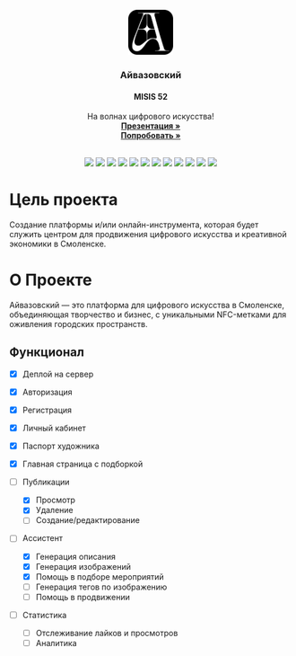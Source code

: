 <br />
<div align="center">
    <img src="static/logo.svg" alt="Logo" width="80" height="80">

  <h3 align="center">Айвазовский</h3>
  <h4>MISIS 52</h4>
  <p align="center">
    На волнах цифрового искусства!
    <br>
    <a href="https://disk.yandex.ru/i/t0TaaEokOw07Iw"><strong>Презентация »</strong></a>
    <br />
    <a href="https://open-your-smolensk.ru/"><strong>Попробовать »</strong></a>
    <br />
    </p>
</div>

<br>


<div align="center">
    <img src="https://img.shields.io/badge/Python-FFD43B?style=for-the-badge&logo=python&logoColor=blue"/>
    <img src="https://img.shields.io/badge/JavaScript-323330?style=for-the-badge&logo=javascript&logoColor=F7DF1E"/>
    <img src="https://img.shields.io/badge/ChatGPT-74aa9c?style=for-the-badge&logo=openai&logoColor=white"/>
    <img src="https://img.shields.io/badge/fastapi-109989?style=for-the-badge&logo=FASTAPI&logoColor=white"/>
    <img src="https://img.shields.io/badge/PostgreSQL-316192?style=for-the-badge&logo=postgresql&logoColor=white"/>
    <img src="https://img.shields.io/badge/React-20232A?style=for-the-badge&logo=react&logoColor=61DAFB"/>
    <img src="https://img.shields.io/badge/Docker-2CA5E0?style=for-the-badge&logo=docker&logoColor=white"/>
    <img src="https://img.shields.io/badge/langchain-1C3C3C?style=for-the-badge&logo=langchain&logoColor=white"/>
    <img src="https://img.shields.io/badge/Figma-F24E1E?style=for-the-badge&logo=figma&logoColor=white"/>
    <img src="https://img.shields.io/badge/JWT-000000?style=for-the-badge&logo=JSON%20web%20tokens&logoColor=white"/>
    <img src="https://img.shields.io/badge/npm-CB3837?style=for-the-badge&logo=npm&logoColor=white"/>
    <img src="https://img.shields.io/badge/Lubuntu-0068C8?style=for-the-badge&logo=lubuntu&logoColor=white"/>
</div>

# Цель проекта 
Создание платформы и/или онлайн-инструмента, которая будет служить центром для продвижения цифрового искусства и креативной экономики в Смоленске.

# О Проекте
Айвазовский — это платформа для цифрового искусства в Смоленске, объединяющая творчество и бизнес, с уникальными NFC-метками для оживления городских пространств.

## Функционал

- [x] Деплой на сервер
- [x] Авторизация
- [x] Регистрация
- [x] Личный кабинет
- [x] Паспорт художника
- [x] Главная страница с подборкой 

- [ ] Публикации 
  - [x] Просмотр 
  - [x] Удаление
  - [ ] Создание/редактирование

- [ ] Ассистент 
  - [x] Генерация описания 
  - [x] Генерация изображений 
  - [x] Помощь в подборе мероприятий 
  - [ ] Генерация тегов по изображению
  - [ ] Помощь в продвижении 
- [ ] Статистика
  - [ ] Отслеживание лайков и просмотров
  - [ ] Аналитика  